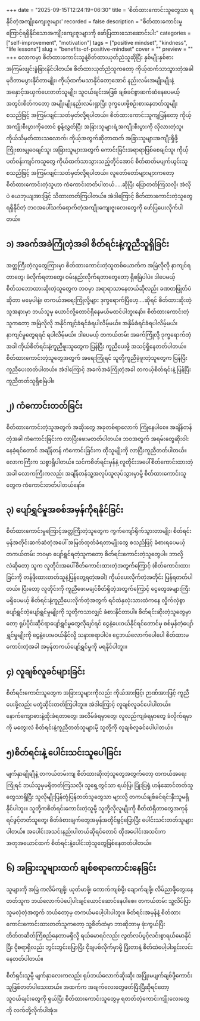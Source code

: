 +++
date = "2025-09-15T12:24:19+06:30"
title = 'စိတ်ထားကောင်းသူတွေသာ ရနိုင်တဲ့အကျိုးကျေးဇူးများ'
recorded = false
description = "စိတ်ထားကောင်းမှုကြောင့်ရရှိနိုင်သောအကျိုးကျေးဇူးများကို ဖော်ပြထားသောဆောင်းပါး"
categories = ["self-improvement", "motivation"]
tags = ["positive mindset", "kindness", "life lessons"]
slug = "benefits-of-positive-mindset"
cover = ""
preview = ""
+++
လောကမှာ စိတ်ထားကောင်းသူနဲ့စိတ်ထားယုတ်ညံသူဆိုပြီး နှစ်မျိုးနှစ်စားအကြမ်းဖျင်းခွဲခြားနိုင်ပါတယ်။ စိတ်ထားယုတ်ညံသူကတော့ ကိုယ့်ထက်သာသွားတဲ့အခါ မုဒိတာမပွားနိုင်တာမျိုး၊ ကိုယ့်ထက်မသာနိုင်တော့အောင် နည်းလမ်းအမျိုးမျိုးနဲ့ အနှောင့်အယှက်ပေးတတ်သူမျိုး၊ သူငယ်ချင်းအဖြစ် ချစ်ခင်စွာဆက်ဆံနေပေမယ့် အတွင်းစိတ်ကတော့ အမျိုးမျိုးနည်းလမ်းရှာပြီး ဒုက္ခပေးဖို့စဉ်းစားနေတတ်သူမျိုးစသည်ဖြင့် အကြမ်းဖျင်းသတ်မှတ်လို့ရပါတယ်။ စိတ်ထားကောင်းသူကျပြန်တော့ ကိုယ့်အကျိုးစီးပွားကိုတောင် စွန့်လွှတ်ပြီး အခြားသူများရဲ့အကျိုးစီးပွားကို လိုလားတဲ့သူ၊ ကိုယ်သိမှတ်ထားသလောက်၊ ကိုယ့်အတွက်ဆိုတာထက် အခြားသူများအကျိုးရှိဖို့ ကြိုးစားမျှဝေချင်သူ၊ အခြားသူများအတွက် ကောင်းခြင်းအရာရာဖြစ်စေချင်သူ၊ ကိုယ့်ပတ်ဝန်းကျင်ကသူတွေ ကိုယ်ထက်သာသွားသည့်တိုင်အောင် စိတ်ဓာတ်မပျက်ယွင်းသူ စသည်ဖြင့် အကြမ်းဖျင်းသတ်မှတ်လို့ရပါတယ်။
လူတော်တော်များများကတော့ စိတ်ထားကောင်းတဲ့သူဟာ ကံကောင်းတတ်ပါတယ်…..ဆိုပြီး ပြောတတ်ကြသလို၊ အဲလိုပဲ ယေဘုယျအားဖြင့် သိထားတတ်ကြပါတယ်။ အဲဒါကြောင့် စိတ်ထားကောင်းတဲ့သူတွေ ရရှိနိုင်တဲ့ ဘဝအပေါ်သက်ရောက်တဲ့အကျိုးကျေးဇူးလေးတွေကို ဖော်ပြပေးလိုက်ပါတယ်။

## ၁) အခက်အခဲကြုံတဲ့အခါ စိတ်ရင်းနဲ့ကူညီသူရှိခြင်း
အတ္တကြီးတဲ့လူတွေကြားမှာ စိတ်ထားကောင်းတဲ့သူတစ်ယောက်က အမြဲလိုလို နာကျင်ရတာတွေ၊ ခံလိုက်ရတာတွေ၊ ဝမ်းနည်းလိုက်ရတာတွေတော့ ရှိစမြဲပါပဲ။ ဒါပေမယ့် စိတ်သဘောထားဆိုးတဲ့သူတွေက ဘဝမှာ အရာရာသာနေတယ်ဆိုလည်း ခဏတဖြုတ်ပဲဆိုတာ မမေ့ပါနဲ့။ တကယ်အရေးကြုံလို့များ ဒုက္ခရောက်ပြီဟေ့….ဆိုရင် စိတ်ထားဆိုးတဲ့သူအနားမှာ ဘယ်သူမှ ယောင်လို့တောင်ရှိနေမယ်မထင်ပါဘူးနော်။ စိတ်ထားကောင်းတဲ့သူကတော့ အမြဲလိုလို အနိုင်ကျင့်ခံရင်ခံရပါလိမ့်မယ်။ အနှိမ်ခံရင်ခံရပါလိမ့်မယ်၊ နာကျင်မှုတွေရရင် ရပါလိမ့်မယ်။ ဒါပေမယ့် တကယ်တမ်း အခက်ကြုံလို့ ဒုက္ခရောက်တဲ့အခါ ကိုယ်စိတ်ရင်းနဲ့ကူညီဖူးသူတွေက ပြန်ပြီး ကူညီပေးဖို့ အသင့်ရှိနေတတ်ပါတယ်။ စိတ်ထားကောင်းတဲ့သူတွေအတွက် အရေးကြုံရင် သူတို့ကူညီခဲ့ဖူးတဲ့သူတွေက ပြန်ပြီး ကူညီပေးတတ်ပါတယ်။ အဲဒါကြောင့် အခက်အခဲကြုံတဲ့အခါ တကယ့်စိတ်ရင်းနဲ့ ပြန်ပြီးကူညီတတ်သူရှိစမြဲပါ။

## ၂) ကံကောင်းတတ်ခြင်း
စိတ်ထားကောင်းတဲ့သူအတွက် အဆိုးတွေ အခုတစ်ရာလောက် ကြုံနေပါစေ။ အချိန်တန်တဲ့အခါ ကံကောင်းခြင်းက လာပြီးဖေးမတတ်ပါတယ်။ ဘဝအတွက် အရမ်းတွေဆိုးဝါးနေခဲ့ရင်တောင် အချိန်တန် ကံကောင်းခြင်းက ထိုသူမျိုးကို လာပြီးကူညီတတ်ပါတယ်။ လောကကြီးက သစ္စာရှိပါတယ်။ သင်ကစိတ်ရင်းမှန်နဲ့ လူတိုင်းအပေါ်စိတ်ကောင်းထားတဲ့အခါ လောကကြီးကလည်း အချိန်တန်သူ့အလုပ်သူလုပ်သွားမှာမို့ စိတ်ထားကောင်းသူတွေက ကံကောင်းတတ်ပါတယ်နော်။

## ၃) ပျော်ရွှင်မှုအစစ်အမှန်ကိုရနိုင်ခြင်း
စိတ်ထားကောင်းမှုကြောင့်အတ္တကြီးတဲ့သူတွေက ကွက်ကျော်ရိုက်သွားတာမျိုး၊ စိတ်ရင်းမှန်အတိုင်းဆက်ဆံတဲ့အပေါ် အမြတ်ထုတ်ခံရတာမျိုးတွေ စသည်ဖြင့် ခံစားရပေမယ့် တကယ်တမ်း ဘဝမှာ ပျော်ရွှင်ရတဲ့သူကတော့ စိတ်ရင်းကောင်းတဲ့သူတွေပါ။ ဘာလို့လဲဆိုတော့ သူက လူတိုင်းအပေါ်စိတ်ကောင်းထားတဲ့အတွက်ကြောင့် (စိတ်ကောင်းထားခြင်းကို တန်ဖိုးထားတတ်သူနဲ့ပြန်တွေ့ရတဲ့အခါ) ကိုယ်ပေးလိုက်တဲ့အတိုင်း ပြန်ရတတ်ပါတယ်။
ပြီးတော့ လူတိုင်းကို ကူညီဖေးမချင်စိတ်ရှိတဲ့အတွက်ကြောင့် ငွေတွေအများကြီး မရှိပေမယ့် စိတ်ရင်းနဲ့ကူညီပေးလိုက်တဲ့အတွက် ရင်ထဲနှလုံးသားထဲကနေ လှိုက်လှဲစွာ ပျော်ရွှင်တဲ့ပျော်ရွှင်မှုမျိုးကို သူတို့ကသာလျှင် ခံစားနိုင်တာပါ။ စိတ်ရင်းဆိုးတဲ့သူတွေမှာတော့ ရုပ်ပိုင်းဆိုင်ရာပျော်ရွှင်မှုတွေလိုချင်ရင် ငွေနဲ့ပေးဝယ်နိုင်ရင်တောင်မှ စစ်မှန်တဲ့ပျော်ရွှင်မှုမျိုးကို ငွေနဲ့ပေးမဝယ်နိုင်လို့ သနားစရာပါပဲ။ ငွေဘယ်လောက်ပေါပေါ စိတ်ထားမကောင်းတဲ့အခါ အမှန်တကယ်ပျော်ရွှင်မှုကို မရနိုင်ပါဘူး။

## ၄) လူချစ်လူခင်များခြင်း
စိတ်ရင်းကောင်းသူတွေက အခြားသူများကိုလည်း ကိုယ်အားဖြင့်၊ ဉာဏ်အားဖြင့် ကူညီပေးဖို့လည်း မတုံ့ဆိုင်းတတ်ကြပါဘူး။ အဲဒါကြောင့် လူချစ်လူခင်ပေါပါတယ်။ နောက်ကျောဓားနဲ့ထိုးခံရတာတွေ၊ အလိမ်ခံရမှာတွေ၊ လူလည်ကျခံရမှာတွေ ခံလိုက်ရမှာကို မတွေးလဲ စိတ်ရင်းနဲ့ကူညီတတ်သူများမို့ သူတို့ကို လူချစ်လူခင်ပေါပါတယ်။

## ၅)စိတ်ရင်းနဲ့ ပေါင်းသင်းသူပေါခြင်း
မျက်နှာချိုချိုနဲ့ တကယ်တမ်းကျ စိတ်ထားဆိုးတဲ့သူတွေအတွက်တော့ တကယ်အရေးကြုံရင် ဘယ်သူမှမရှိတတ်ကြသလို၊ သူရှေ့တွင်သာ ရယ်ပြ၊ ပြုံးပြရုံ ဟန်ဆောင်တတ်သူတွေသာရှိပြီး သူလိုမျိုးပြန်တုံ့ပြန်တတ်သူတွေသာ များလို့ တကယ်ချစ်ခင်ရင်းနှီးသူမရှိနိုင်ပါဘူး။ သူတို့ကစိတ်ရင်းကောင်းတဲ့သူမို့ သူတို့လိုလူမျိုးကို စိတ်ထဲရှိတာတွေအကုန်ရင်ဖွင့်တတ်သူတွေ၊ စိတ်ခံစားချက်တွေအမှန်အတိုင်ဖွင့်ပြောပြီး ပေါင်းသင်းတတ်သူများပါတယ်။ အပေါင်းအသင်းနည်းပါတယ်ဆိုရင်တောင် ထိုအပေါင်းအသင်းက အတုအယောင်ထက် စိတ်ရင်းနဲ့ပေါင်းတဲ့သူတွေဖြစ်နေတတ်ပါတယ်။

## ၆) အခြားသူများထက် ချစ်စရာကောင်းနေခြင်း
သူများကို အမြဲ ကလိမ်ကျဖို့၊ ယုတ်မာဖို့၊ ကောက်ကျစ်ဖို့၊ ချောက်ချဖို့၊ လိမ်ညာဖို့တွေးနေတတ်သူက ဘယ်လောက်ပဲပေါ့ပါးချင်ယောင်ဆောင်နေပါစေ။ တကယ်တမ်း သူ့လိပ်ပြာသူမလုံတဲ့အတွက် ဘယ်တော့မှ တကယ်မပေါ့ပါးပါဘူး။ စိတ်ရင်းအမှန်နဲ့ စိတ်ထားကောင်းကောင်းထားတတ်သူကတော့ သူ့စိတ်ထဲမှာ ဘာဆိုဘာမှ ဖုံးကွယ်ပြီး တိတ်တဆိတ်ကြံစည်နေတာမရှိလို့ ရယ်မောရင်လည်း လွတ်လပ်ပွင့်လင်းစွာရယ်မောနိုင်ပြီး ငိုစရာရှိလည်း ဘွင်းဘွင်းပြောပြီး ငိုချပစ်လိုက်မှာမို့ ပြီးတာနဲ့ စိတ်ထဲပေါ့ပါးရှင်းလင်းနေတတ်ပါတယ်။ 

စိတ်ရှင်းသူမို့ မျက်နှာလေးကလည်း ရုပ်ဘယ်လောက်ဆိုးဆိုး အပြုံးမပျက်ချစ်ဖို့ကောင်းသူဖြစ်တတ်ပါသေးတယ်။
အထက်က အချက်လေးတွေဖတ်ပြီးပြီဆိုရင်တော့ သူငယ်ချင်းတွေကို ရှယ်ပြီး စိတ်ထားကောင်းသူတွေမှ ရတတ်တဲ့ကောင်းကျိုးလေးတွေကို လက်တို့လိုက်ပါအုံး။
